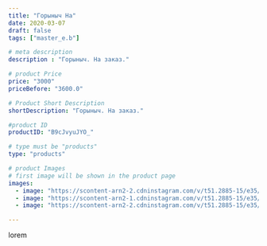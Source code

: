 ```yaml
---
title: "Горыныч На"
date: 2020-03-07
draft: false
tags: ["master_e.b"]

# meta description
description : "Горыныч. На заказ."

# product Price
price: "3000"
priceBefore: "3600.0"

# Product Short Description
shortDescription: "Горыныч. На заказ."

#product ID
productID: "B9cJvyuJYO_"

# type must be "products"
type: "products"

# product Images
# first image will be shown in the product page
images:
  - image: "https://scontent-arn2-2.cdninstagram.com/v/t51.2885-15/e35/88458000_527066251135397_442564106249923748_n.jpg?se=7&tp=1&_nc_ht=scontent-arn2-2.cdninstagram.com&_nc_cat=105&_nc_ohc=dK6PT2OLz2MAX9Yrokv&ccb=7-4&oh=1d86093989f0ee4e06fcacef1a62284a&oe=6083482D&ig_cache_key=MjI1OTcyMzk3NjQ3MzU4ODE5Nw%3D%3D.2-ccb7-4"
  - image: "https://scontent-arn2-1.cdninstagram.com/v/t51.2885-15/e35/88316189_578621872865258_197427073125291722_n.jpg?se=7&tp=1&_nc_ht=scontent-arn2-1.cdninstagram.com&_nc_cat=102&_nc_ohc=41W4YrLunRYAX_ul6KA&ccb=7-4&oh=8c044c241f7ba0af132eea430db46b14&oe=60845491&ig_cache_key=MjI1OTcyMzk3NjQ2NTQzOTg5NQ%3D%3D.2-ccb7-4"
  - image: "https://scontent-arn2-2.cdninstagram.com/v/t51.2885-15/e35/88920537_2762578930476944_1106262703034959944_n.jpg?se=7&tp=1&_nc_ht=scontent-arn2-2.cdninstagram.com&_nc_cat=108&_nc_ohc=upSknaPzIj8AX-7Sqoy&ccb=7-4&oh=7eb55183bebaed708d1f457a746dfbb3&oe=60850822&ig_cache_key=MjI1OTcyMzk3NjQ0ODQ5MzQ2Nw%3D%3D.2-ccb7-4"

---
```

lorem
